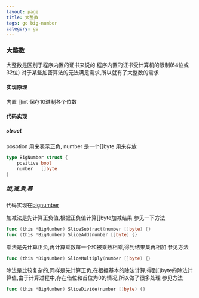 ```yaml
---
layout: page
title: 大整数
tags: go big-number
category: go
---
```

### 大整数
大整数是区别于程序内置的证书来说的
程序内置的证书受计算机的限制(64位或32位)
对于某些加密算法的无法满足需求,所以就有了大整数的需求
#### 实现原理
内置 []int 保存10进制各个位数
#### 代码实现
##### struct
posotion 用来表示正负,
number 是一个[]byte 用来存放  

```go
type BigNumber struct {
    positive bool
    number   []byte
}
```

##### 加,减,乘,幂
代码实现在[bignumber](https://github.com/wcong/big-number)

加减法是先计算正负值,根据正负值计算[]byte加减结果
参见一下方法

```go
func (this *BigNumber) SliceSubtract(number []byte) {}
func (this *BigNumber) SliceAdd(number []byte) {}
```

乘法是先计算正负,再计算乘数每一个和被乘数相乘,得到结果集再相加
参见方法

```go
func (this *BigNumber) SliceMultiply(number []byte) {}
```

除法是比较复杂的,同样是先计算正负,在根据基本的除法计算,得到[]byte的除法计算值,由于计算过程中,存在借位和首位为0的情况,所以做了很多处理
参见方法

```go
func (this *BigNumber) SliceDivide(number []byte) {}
```

